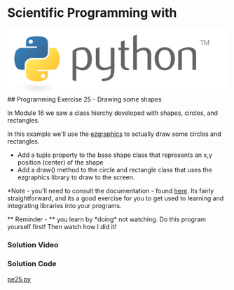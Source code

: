 # Scientific Programming with 
<img src="../../imgs/python.png"/>
## Programming Exercise 25 - Drawing some shapes

In Module 16 we saw a class hierchy developed with shapes, circles, and rectangles.

In this example we'll use the [ezgraphics](http://www.ezgraphics.org/) to actually draw some circles and rectangles.  

- Add a tuple property to the base shape class that represents an x,y position (center) of the shape
- Add a draw() method to the circle and rectangle class that uses the ezgraphics library to draw to the screen.  

*Note - you'll need to consult the documentation - found [here](http://www.ezgraphics.org/UserGuide/UserGuide).  Its fairly straightforward, and its a good exercise for you to get used to learning and integrating libraries into your programs.

<div class="highlight">** Reminder -  ** you learn by *doing* not watching.  Do this program yourself first!  Then watch how I did it!</div>

### Solution Video

### Solution Code
[pe25.py](pe25.py)




